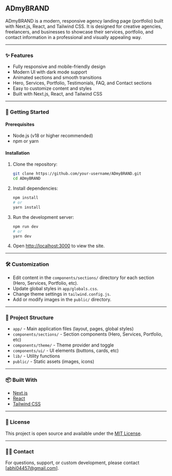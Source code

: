 ## ADmyBRAND

ADmyBRAND is a modern, responsive agency landing page (portfolio) built with Next.js, React, and Tailwind CSS. It is designed for creative agencies, freelancers, and businesses to showcase their services, portfolio, and contact information in a professional and visually appealing way.

---

### ✨ Features

- Fully responsive and mobile-friendly design
- Modern UI with dark mode support
- Animated sections and smooth transitions
- Hero, Services, Portfolio, Testimonials, FAQ, and Contact sections
- Easy to customize content and styles
- Built with Next.js, React, and Tailwind CSS

---

### 🚀 Getting Started

#### Prerequisites
- Node.js (v18 or higher recommended)
- npm or yarn

#### Installation
1. Clone the repository:
   ```bash
   git clone https://github.com/your-username/ADmyBRAND.git
   cd ADmyBRAND
   ```
2. Install dependencies:
   ```bash
   npm install
   # or
   yarn install
   ```
3. Run the development server:
   ```bash
   npm run dev
   # or
   yarn dev
   ```
4. Open [http://localhost:3000](http://localhost:3000) to view the site.

---

### 🛠️ Customization

- Edit content in the `components/sections/` directory for each section (Hero, Services, Portfolio, etc).
- Update global styles in `app/globals.css`.
- Change theme settings in `tailwind.config.js`.
- Add or modify images in the `public/` directory.

---

### 📁 Project Structure

- `app/` - Main application files (layout, pages, global styles)
- `components/sections/` - Section components (Hero, Services, Portfolio, etc)
- `components/theme/` - Theme provider and toggle
- `components/ui/` - UI elements (buttons, cards, etc)
- `lib/` - Utility functions
- `public/` - Static assets (images, icons)

---

### 📦 Built With

- [Next.js](https://nextjs.org/)
- [React](https://react.dev/)
- [Tailwind CSS](https://tailwindcss.com/)

---

### 📄 License

This project is open source and available under the [MIT License](LICENSE).

---

### 🙋‍♂️ Contact

For questions, support, or custom development, please contact [abhi04457@gmail.com].


